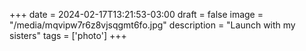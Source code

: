 +++
date = 2024-02-17T13:21:53-03:00
draft = false
image = "/media/mqvipw7r6z8vjsqgmt6fo.jpg"
description = "Launch with my sisters"
tags = ['photo']
+++
